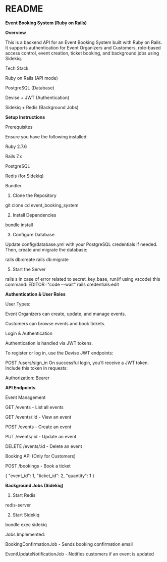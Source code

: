 # README

**Event Booking System (Ruby on Rails)**

**Overview**

This is a backend API for an Event Booking System built with Ruby on Rails. It supports authentication for Event Organizers and Customers, role-based access control, event creation, ticket booking, and background jobs using Sidekiq.

Tech Stack

  Ruby on Rails (API mode)
  
  PostgreSQL (Database)
  
  Devise + JWT (Authentication)
  
  Sidekiq + Redis (Background Jobs)
  


**Setup Instructions**

Prerequisites

Ensure you have the following installed:

  Ruby 2.7.6
  
  Rails 7.x
  
  PostgreSQL
  
  Redis (for Sidekiq)
  
  Bundler

1. Clone the Repository

  git clone 
  cd event_booking_system

2. Install Dependencies

  bundle install

3. Configure Database

  Update config/database.yml with your PostgreSQL credentials if needed.
  Then, create and migrate the database:

  rails db:create
  rails db:migrate


5. Start the Server

  rails s
  in case of error related to secret_key_base, run(if using vscode) this command: EDITOR="code --wait" rails credentials:edit



**Authentication & User Roles**

User Types:

  Event Organizers can create, update, and manage events.
  
  Customers can browse events and book tickets.

Login & Authentication

  Authentication is handled via JWT tokens.
  
  To register or log in, use the Devise JWT endpoints:

  POST /users/sign_in 
  On successful login, you’ll receive a JWT token. Include this token in requests:
  
  Authorization: Bearer <token>

**API Endpoints**

Event Management 
  
  GET /events - List all events
  
  GET /events/:id - View an event
  
  POST /events - Create an event
  
  PUT /events/:id - Update an event
  
  DELETE /events/:id - Delete an event
  
  Booking API (Only for Customers)
  
  POST /bookings - Book a ticket
  
  {
    "event_id": 1,
    "ticket_id": 2,
    "quantity": 1
  }

**Background Jobs (Sidekiq)**

1. Start Redis

  redis-server

2. Start Sidekiq

  bundle exec sidekiq

Jobs Implemented:
  
  BookingConfirmationJob - Sends booking confirmation email
  
  EventUpdateNotificationJob - Notifies customers if an event is updated
